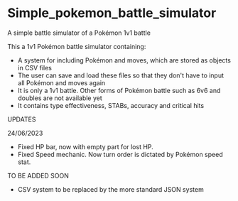 # Simple_pokemon_battle_simulator
A simple battle simulator of a Pokémon 1v1 battle

This a 1v1 Pokémon battle simulator containing:
- A system for including Pokémon and moves, which are stored as objects in CSV files
- The user can save and load these files so that they don't have to input all Pokémon and moves again
- It is only a 1v1 battle. Other forms of Pokémon battle such as 6v6 and doubles are not available yet
- It contains type effectiveness, STABs, accuracy and critical hits


UPDATES

24/06/2023
- Fixed HP bar, now with empty part for lost HP.
- Fixed Speed mechanic. Now turn order is dictated by Pokémon speed stat.

TO BE ADDED SOON
- CSV system to be replaced by the more standard JSON system
